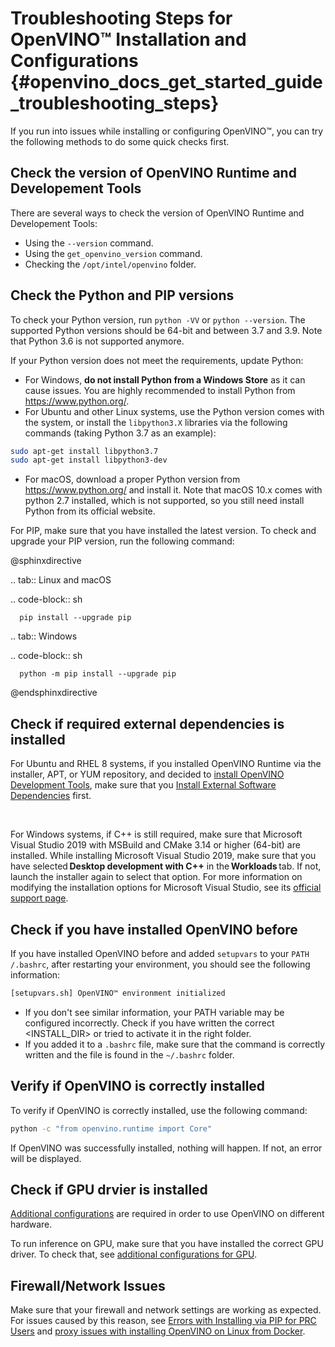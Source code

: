 # Troubleshooting Steps for OpenVINO™ Installation and Configurations {#openvino_docs_get_started_guide_troubleshooting_steps}

If you run into issues while installing or configuring OpenVINO™, you can try the following methods to do some quick checks first. 

## Check the version of OpenVINO Runtime and Developement Tools

There are several ways to check the version of OpenVINO Runtime and Developement Tools:
* Using the `--version` command.
* Using the `get_openvino_version` command.
* Checking the `/opt/intel/openvino` folder.

## Check the Python and PIP versions

To check your Python version, run `python -VV` or `python --version`. The supported Python versions should be 64-bit and between 3.7 and 3.9. Note that Python 3.6 is not supported anymore.

If your Python version does not meet the requirements, update Python:

* For Windows, **do not install Python from a Windows Store** as it can cause issues. You are highly recommended to install Python from <https://www.python.org/>.
* For Ubuntu and other Linux systems, use the Python version comes with the system, or install the `libpython3.X` libraries via the following commands (taking Python 3.7 as an example):
```sh
sudo apt-get install libpython3.7
sudo apt-get install libpython3-dev
```
* For macOS, download a proper Python version from <https://www.python.org/> and install it. Note that macOS 10.x comes with python 2.7 installed, which is not supported, so you still need install Python from its official website.

For PIP, make sure that you have installed the latest version. To check and upgrade your PIP version, run the following command:

@sphinxdirective

.. tab:: Linux and macOS

   .. code-block:: sh
   
      pip install --upgrade pip
   
.. tab:: Windows

   .. code-block:: sh
   
      python -m pip install --upgrade pip


@endsphinxdirective


<!--## Check the special tips for Anaconda installation-->

<!--missing part-->


## Check if required external dependencies is installed

For Ubuntu and RHEL 8 systems, if you installed OpenVINO Runtime via the installer, APT, or YUM repository, and decided to [install OpenVINO Development Tools](installing-model-dev-tools.md), make sure that you <a href="openvino_docs_install_guides_installing_openvino_linux.html#install-external-dependencies">Install External Software Dependencies</a> first. 

 <!--if you installed OpenVINO via PyPI, is it necessary to get system libraries or install dependencies? and how? Does the [install OpenVINO Development Tools](installing-model-dev-tools.md) page have enough information?-->

For Windows systems, if C++ is still required, make sure that Microsoft Visual Studio 2019 with MSBuild and CMake 3.14 or higher (64-bit) are installed. While installing Microsoft Visual Studio 2019, make sure that you have selected **Desktop development with C++** in the **Workloads** tab. If not, launch the installer again to select that option. For more information on modifying the installation options for Microsoft Visual Studio, see its [official support page](https://docs.microsoft.com/en-us/visualstudio/install/modify-visual-studio?view=vs-2022).

## Check if you have installed OpenVINO before 

If you have installed OpenVINO before and added `setupvars` to your `PATH /.bashrc`, after restarting your environment, you should see the following information:
```sh
[setupvars.sh] OpenVINO™ environment initialized
```

- If you don't see similar information, your PATH variable may be configured incorrectly. Check if you have written the correct <INSTALL_DIR> or tried to activate it in the right folder.
- If you added it to a `.bashrc` file, make sure that the command is correctly written and the file is found in the `~/.bashrc` folder.

## Verify if OpenVINO is correctly installed

To verify if OpenVINO is correctly installed, use the following command:
```sh
python -c "from openvino.runtime import Core"
```

If OpenVINO was successfully installed, nothing will happen. If not, an error will be displayed. 

## Check if GPU drvier is installed

[Additional configurations](configurations-header.md) are required in order to use OpenVINO on different hardware.

To run inference on GPU, make sure that you have installed the correct GPU driver. To check that, see [additional configurations for GPU](configurations-for-intel-gpu.md).

## Firewall/Network Issues

Make sure that your firewall and network settings are working as expected. For issues caused by this reason, see <a href="openvino_docs_get_started_guide_troubleshooting_issues.html#install-for-prc">Errors with Installing via PIP for PRC Users</a> and <a href="openvino_docs_get_started_guide_troubleshooting_issues.html#proxy-issues">proxy issues with installing OpenVINO on Linux from Docker</a>.